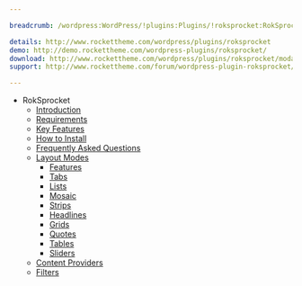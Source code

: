 ```yaml
---

breadcrumb: /wordpress:WordPress/!plugins:Plugins/!roksprocket:RokSprocket

details: http://www.rockettheme.com/wordpress/plugins/roksprocket
demo: http://demo.rockettheme.com/wordpress-plugins/roksprocket/
download: http://www.rockettheme.com/wordpress/plugins/roksprocket/modal/downloads
support: http://www.rockettheme.com/forum/wordpress-plugin-roksprocket/

---
```


* RokSprocket
    * [Introduction]()
    * [Requirements](INDEX.md#requirements)
    * [Key Features](INDEX.md#key-features)
    * [How to Install](INDEX.md#how-to-install)
    * [Frequently Asked Questions](faq.md)
    * [Layout Modes](layout_modes.md)
    	* [Features](features_mode.md)
    	* [Tabs](tabs_mode.md)
    	* [Lists](lists_mode.md)
    	* [Mosaic](mosaic_mode.md)
    	* [Strips](strips_mode.md)
    	* [Headlines](headlines_mode.md)
        * [Grids](grids_mode.md)
        * [Quotes](quotes_mode.md)
        * [Tables](tables_mode.md)
        * [Sliders](sliders_mode.md)
    * [Content Providers](layout_modes.md#content-providers)
    * [Filters](filters.md)